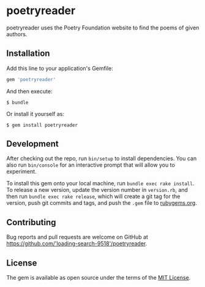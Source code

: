 # poetryreader

poetryreader uses the Poetry Foundation website to find the poems of given authors.

## Installation

Add this line to your application's Gemfile:

```ruby
gem 'poetryreader'
```

And then execute:

    $ bundle

Or install it yourself as:

    $ gem install poetryreader

## Development

After checking out the repo, run `bin/setup` to install dependencies. You can also run `bin/console` for an interactive prompt that will allow you to experiment.

To install this gem onto your local machine, run `bundle exec rake install`. To release a new version, update the version number in `version.rb`, and then run `bundle exec rake release`, which will create a git tag for the version, push git commits and tags, and push the `.gem` file to [rubygems.org](https://rubygems.org).

## Contributing

Bug reports and pull requests are welcome on GitHub at https://github.com/'loading-search-9518'/poetryreader.

## License

The gem is available as open source under the terms of the [MIT License](https://opensource.org/licenses/MIT).
